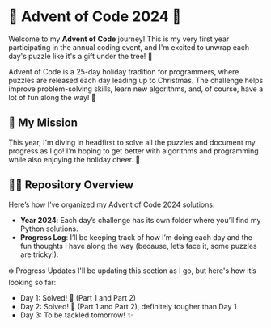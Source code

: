# 🎄 Advent of Code 2024 🎄

Welcome to my **Advent of Code** journey! This is my very first year participating in the annual coding event, and I'm excited to unwrap each day's puzzle like it's a gift under the tree! 🎁

Advent of Code is a 25-day holiday tradition for programmers, where puzzles are released each day leading up to Christmas. The challenge helps improve problem-solving skills, learn new algorithms, and, of course, have a lot of fun along the way! 🌟

## 🎅 My Mission

This year, I'm diving in headfirst to solve all the puzzles and document my progress as I go! I’m hoping to get better with algorithms and programming while also enjoying the holiday cheer. 🎉

## 🧑‍💻 Repository Overview

Here’s how I’ve organized my Advent of Code 2024 solutions:

- **Year 2024**: Each day’s challenge has its own folder where you’ll find my Python solutions.
- **Progress Log**: I’ll be keeping track of how I’m doing each day and the fun thoughts I have along the way (because, let’s face it, some puzzles are tricky!).

❄️ Progress Updates
I'll be updating this section as I go, but here's how it’s looking so far:

- Day 1: Solved! 🎉 (Part 1 and Part 2)
- Day 2: Solved! 📝 (Part 1 and Part 2), definitely tougher than Day 1
- Day 3: To be tackled tomorrow! ✨
